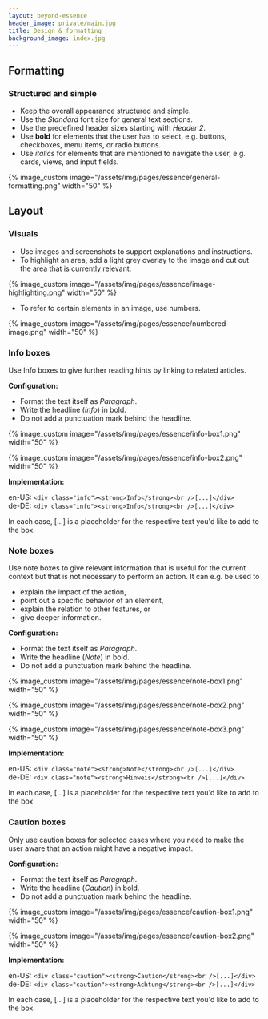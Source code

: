 ```yaml
---
layout: beyond-essence
header_image: private/main.jpg
title: Design & formatting
background_image: index.jpg
---
```


## Formatting

### Structured and simple

- Keep the overall appearance structured and simple.
- Use the _Standard_ font size for general text sections.
- Use the predefined header sizes starting with _Header 2_.
- Use **bold** for elements that the user has to select, e.g. buttons, checkboxes, menu items, or radio buttons.
- Use _italics_ for elements that are mentioned to navigate the user, e.g. cards, views, and input fields.

{% image_custom image="/assets/img/pages/essence/general-formatting.png" width="50" %}

## Layout 

### Visuals

- Use images and screenshots to support explanations and instructions.
- To highlight an area, add a light grey overlay to the image and cut out the area that is currently relevant.

{% image_custom image="/assets/img/pages/essence/image-highlighting.png" width="50" %}

- To refer to certain elements in an image, use numbers.

{% image_custom image="/assets/img/pages/essence/numbered-image.png" width="50" %}

### Info boxes

Use Info boxes to give further reading hints by linking to related articles.

**Configuration:**

- Format the text itself as _Paragraph_.
- Write the headline (_Info_) in bold.
- Do not add a punctuation mark behind the headline.

{% image_custom image="/assets/img/pages/essence/info-box1.png" width="50" %}

{% image_custom image="/assets/img/pages/essence/info-box2.png" width="50" %}

**Implementation:**

en-US: `<div class="info"><strong>Info</strong><br />[...]</div>`   
de-DE: `<div class="info"><strong>Info</strong><br />[...]</div>`   

In each case, [...] is a placeholder for the respective text you'd like to add to the box.

### Note boxes

Use note boxes to give relevant information that is useful for the current context but that is not necessary to perform an action. It can e.g. be used to 

- explain the impact of the action,
- point out a specific behavior of an element,
- explain the relation to other features, or
- give deeper information.

**Configuration:**

- Format the text itself as _Paragraph_.
- Write the headline (_Note_) in bold.
- Do not add a punctuation mark behind the headline.

{% image_custom image="/assets/img/pages/essence/note-box1.png" width="50" %}

{% image_custom image="/assets/img/pages/essence/note-box2.png" width="50" %}

{% image_custom image="/assets/img/pages/essence/note-box3.png" width="50" %}

**Implementation:**

en-US: `<div class="note"><strong>Note</strong><br />[...]</div>`   
de-DE: `<div class="note"><strong>Hinweis</strong><br />[...]</div>`  

In each case, [...] is a placeholder for the respective text you'd like to add to the box.

### Caution boxes

Only use caution boxes for selected cases where you need to make the user aware that an action might have a negative impact.

**Configuration:**

- Format the text itself as _Paragraph_.
- Write the headline (_Caution_) in bold.
- Do not add a punctuation mark behind the headline.

{% image_custom image="/assets/img/pages/essence/caution-box1.png" width="50" %}

{% image_custom image="/assets/img/pages/essence/caution-box2.png" width="50" %}

**Implementation:**

en-US: `<div class="caution"><strong>Caution</strong><br />[...]</div>`   
de-DE: `<div class="caution"><strong>Achtung</strong><br />[...]</div>`  

In each case, [...] is a placeholder for the respective text you'd like to add to the box.


